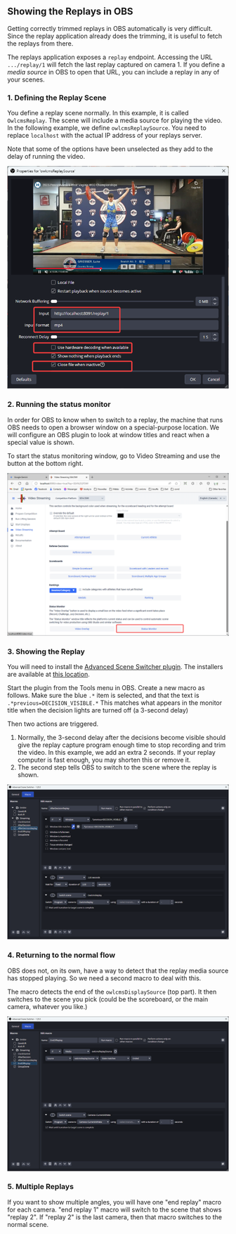 ## Showing the Replays in OBS

Getting correctly trimmed replays in OBS automatically is very difficult.  Since the replay application already does the trimming, it is useful to fetch the replays from there.

The replays application exposes a `replay` endpoint.  Accessing the URL `.../replay/1` will fetch the last replay captured on camera 1.  If you define a *media source* in OBS to open that URL, you can include a replay in any of your scenes.

### 1. Defining the Replay Scene

You define a replay scene normally.  In this example, it is called `OwlcmsReplay`.  The scene will include a media source for playing the video.  In the following example, we define `owlcmsReplaySource`.   You need to replace `localhost` with the actual IP address of your replays server.

Note that some of the options have been unselected as they add to the delay of running the video.

![OBS_replays](docs/img/OBS_replays.png)

### 2. Running the status monitor

In order for OBS to know when to switch to a replay, the machine that runs OBS needs to open a browser window on a special-purpose location.  We will configure an OBS plugin to look at window titles and react when a special value is shown.

To start the status monitoring window, go to Video Streaming and use the button at the bottom right.

![OBS_statusMonitor](docs/img/OBS_statusMonitor.png)

### 3. Showing the Replay

You will need to install the [Advanced Scene Switcher plugin](https://obsproject.com/forum/resources/advanced-scene-switcher.395/).  The installers are available at [this location](https://github.com/WarmUpTill/SceneSwitcher/releases).

Start the plugin from the Tools menu in OBS.  Create a new macro as follows. Make sure the blue `.*` item is selected, and that the text is `.*previous=DECISION_VISIBLE.*` This matches what appears in the monitor title when the decision lights are turned off (a 3-second delay) 

Then two actions are triggered.

1. Normally, the 3-second delay after the decisions become visible should give the replay capture program enough time to stop recording and trim the video.  In this example, we add an extra 2 seconds. If your replay computer is fast enough, you may shorten this or remove it.
2. The second step tells OBS to switch to the scene where the replay is shown. 

![OBS_switchToReplay](docs/img/OBS_switchToReplay.png)

### 4. Returning to the normal flow

OBS does not, on its own, have a way to detect that the replay media source has stopped playing. So we need a second macro to deal with this.

The macro detects the end of the `owlcmsDisplaySource` (top part).  It then switches to the scene you pick (could be the scoreboard, or the main camera, whatever you like.) 

![OBS_endOfReplay](docs/img/OBS_endOfReplay.png)

### 5. Multiple Replays

If you want to show multiple angles, you will have one "end replay" macro for each camera. "end replay 1" macro will switch to the scene that shows "replay 2".  If "replay 2" is the last camera, then that macro switches to the normal scene.
